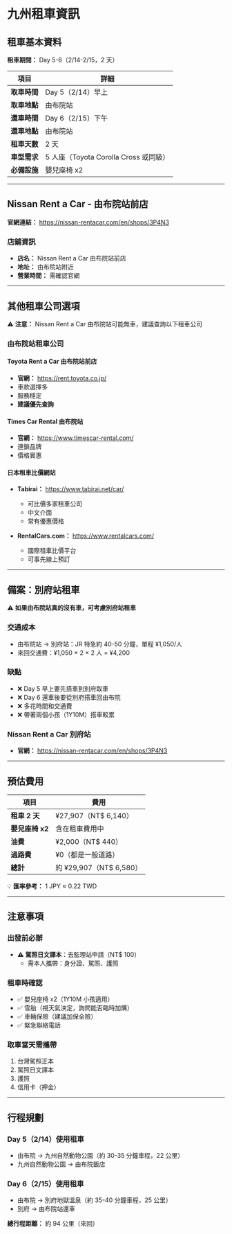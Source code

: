 # 九州租車資訊

## 租車基本資料

**租車期間：** Day 5-6（2/14-2/15，2 天）

| 項目 | 詳細 |
|------|------|
| **取車時間** | Day 5（2/14）早上 |
| **取車地點** | 由布院站 |
| **還車時間** | Day 6（2/15）下午 |
| **還車地點** | 由布院站 |
| **租車天數** | 2 天 |
| **車型需求** | 5 人座（Toyota Corolla Cross 或同級） |
| **必備設施** | 嬰兒座椅 x2 |

---

## Nissan Rent a Car - 由布院站前店

**官網連結：** https://nissan-rentacar.com/en/shops/3P4N3

### 店鋪資訊
- **店名：** Nissan Rent a Car 由布院站前店
- **地址：** 由布院站附近
- **營業時間：** 需確認官網

---

## 其他租車公司選項

⚠️ **注意：** Nissan Rent a Car 由布院站可能無車，建議查詢以下租車公司

### 由布院站租車公司

#### Toyota Rent a Car 由布院站前店
- **官網：** https://rent.toyota.co.jp/
- 車款選擇多
- 服務穩定
- **建議優先查詢**

#### Times Car Rental 由布院站
- **官網：** https://www.timescar-rental.com/
- 連鎖品牌
- 價格實惠

#### 日本租車比價網站
- **Tabirai：** https://www.tabirai.net/car/
  - 可比價多家租車公司
  - 中文介面
  - 常有優惠價格

- **RentalCars.com：** https://www.rentalcars.com/
  - 國際租車比價平台
  - 可事先線上預訂

---

## 備案：別府站租車

⚠️ **如果由布院站真的沒有車，可考慮別府站租車**

### 交通成本
- 由布院站 → 別府站：JR 特急約 40-50 分鐘，單程 ¥1,050/人
- 來回交通費：¥1,050 × 2 × 2 人 = ¥4,200

### 缺點
- ❌ Day 5 早上要先搭車到別府取車
- ❌ Day 6 還車後要從別府搭車回由布院
- ❌ 多花時間和交通費
- ❌ 帶著兩個小孩（1Y10M）搭車較累

### Nissan Rent a Car 別府站
- **官網：** https://nissan-rentacar.com/en/shops/3P4N3

---

## 預估費用

| 項目 | 費用 |
|------|------|
| **租車 2 天** | ¥27,907（NT$ 6,140） |
| **嬰兒座椅 x2** | 含在租車費用中 |
| **油費** | ¥2,000（NT$ 440） |
| **過路費** | ¥0（都是一般道路） |
| **總計** | 約 ¥29,907（NT$ 6,580） |

💡 **匯率參考：** 1 JPY ≈ 0.22 TWD

---

## 注意事項

### 出發前必辦
- ⚠️ **駕照日文譯本**：去監理站申請（NT$ 100）
  - 需本人攜帶：身分證、駕照、護照

### 租車時確認
- ✅ 嬰兒座椅 x2（1Y10M 小孩適用）
- ✅ 雪胎（視天氣決定，詢問能否臨時加購）
- ✅ 車輛保險（建議加保全險）
- ✅ 緊急聯絡電話

### 取車當天需攜帶
1. 台灣駕照正本
2. 駕照日文譯本
3. 護照
4. 信用卡（押金）

---

## 行程規劃

### Day 5（2/14）使用租車
- 由布院 → 九州自然動物公園（約 30-35 分鐘車程，22 公里）
- 九州自然動物公園 → 由布院飯店

### Day 6（2/15）使用租車
- 由布院 → 別府地獄溫泉（約 35-40 分鐘車程，25 公里）
- 別府 → 由布院站還車

**總行程距離：** 約 94 公里（來回）

